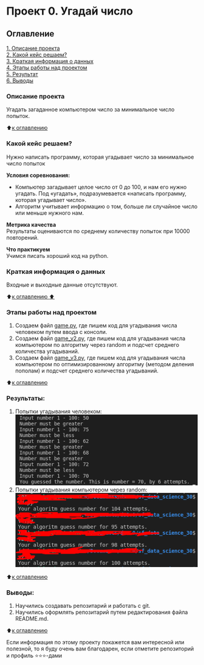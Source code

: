 # Проект 0. Угадай число

## Оглавление  
[1. Описание проекта](#README.md#Описание-проекта)  
[2. Какой кейс решаем?](#README.md#Какой-кейс-решаем)  
[3. Краткая информация о данных](#README.md#Краткая-информация-о-данных)  
[4. Этапы работы над проектом](#README.md#Этапы-работы-над-проектом)  
[5. Результат](#README.md#Результат)  
[6. Выводы](#README.md#Выводы)  

### Описание проекта  
Угадать загаданное компьютером число за минимальное число попыток.

:arrow_up:[к оглавлению](#README.md#Оглавление)


### Какой кейс решаем?  
Нужно написать программу, которая угадывает число за минимальное число попыток

**Условия соревнования:**  
- Компьютер загадывает целое число от 0 до 100, и нам его нужно угадать. Под «угадать», подразумевается «написать программу, которая угадывает число».
- Алгоритм учитывает информацию о том, больше ли случайное число или меньше нужного нам.

**Метрика качества**  
Результаты оцениваются по среднему количеству попыток при 10000 повторений.

**Что практикуем**  
Учимся писать хороший код на python.


### Краткая информация о данных  
Входные и выходные данные отсутствуют.

:arrow_up:[к оглавлению :arrow_up:](#README.md#Оглавление)


### Этапы работы над проектом  
1. Создаем файл [game.py](game.py), где пишем код для угадывания числа человеком путем ввода с консоли.
2. Создаем файл [game_v2.py](game_v2.py), где пишем код для угадывания числа компьютером по алгоритму через random и подсчет среднего количества угадываний.
3. Создаем файл [game_v3.py](game_v3.py), где пишем код для угадывания числа компьютером по оптимизированному алгоритму (методом деления пополам) и подсчет среднего количества угадываний.

:arrow_up:[к оглавлению](#README.md#Оглавление)


### Результаты:  
1. Попытки угадывания человеком:  
    ![screenshot_1.png](screenshot_1.png)
2. Попытки угадывания компьютером через random:  
    ![screenshot_2.png](screenshot_2.png)
<!-- 3. Попытки угадывания компьютером по оптимизированному алгоритму:  
    ![screenshot_3.png](screenshot_3.png) -->

:arrow_up:[к оглавлению](#README.md#Оглавление)

### Выводы:  
<!-- 1. Реализовали алгоритм по поиску загаданного числа методом деления пополам.  -->
<!-- 1. Научились оформлять код по стандарту PEP8. -->
1. Научились создавать репозитарий и работать с git.
4. Научились оформлять репозитарий путем редактирования файла README.md.
<!-- 5. Реализовали воспроизводимость кода. -->

:arrow_up:[к оглавлению](#README.md#Оглавление)

Если информация по этому проекту покажется вам интересной или полезной, то я буду очень вам благодарен, если отметите репозиторий и профиль ⭐️⭐️⭐️-дами